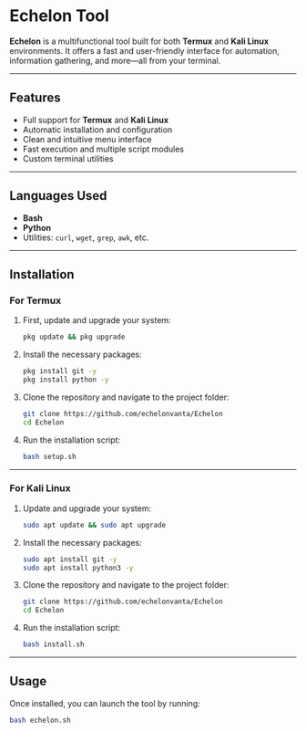 # Echelon Tool

**Echelon** is a multifunctional tool built for both **Termux** and **Kali Linux** environments. It offers a fast and user-friendly interface for automation, information gathering, and more—all from your terminal.

---

## Features

- Full support for **Termux** and **Kali Linux**
- Automatic installation and configuration
- Clean and intuitive menu interface
- Fast execution and multiple script modules
- Custom terminal utilities

---

## Languages Used

- **Bash**
- **Python**
- Utilities: `curl`, `wget`, `grep`, `awk`, etc.

---

## Installation

### For Termux

1. First, update and upgrade your system:

    ```bash
    pkg update && pkg upgrade
    ```

2. Install the necessary packages:

    ```bash
    pkg install git -y
    pkg install python -y
    ```

3. Clone the repository and navigate to the project folder:

    ```bash
    git clone https://github.com/echelonvanta/Echelon
    cd Echelon
    ```

4. Run the installation script:

    ```bash
    bash setup.sh
    ```

---

### For Kali Linux

1. Update and upgrade your system:

    ```bash
    sudo apt update && sudo apt upgrade
    ```

2. Install the necessary packages:

    ```bash
    sudo apt install git -y
    sudo apt install python3 -y
    ```

3. Clone the repository and navigate to the project folder:

    ```bash
    git clone https://github.com/echelonvanta/Echelon
    cd Echelon
    ```

4. Run the installation script:

    ```bash
    bash install.sh
    ```

---

## Usage

Once installed, you can launch the tool by running:

```bash
bash echelon.sh
